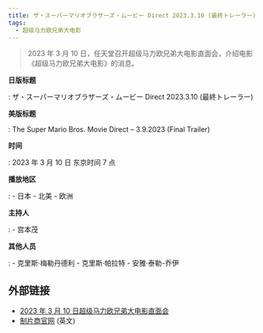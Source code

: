 ```yaml
---
title: ザ・スーパーマリオブラザーズ・ムービー Direct 2023.3.10 (最終トレーラー)
tags:
  - 超级马力欧兄弟大电影
---
```


> 2023 年 3 月 10 日，任天堂召开超级马力欧兄弟大电影直面会，介绍电影《超级马力欧兄弟大电影》的消息。

**日版标题**

:	ザ・スーパーマリオブラザーズ・ムービー Direct 2023.3.10 (最終トレーラー)

**美版标题**

:	The Super Mario Bros. Movie Direct – 3.9.2023 (Final Trailer)

**时间**

:	2023 年 3 月 10 日 东京时间 7 点

**播放地区**

:	- 日本
	- 北美
	- 欧洲

**主持人**

:	- 宫本茂

**其他人员**

:	- 克里斯·梅勒丹德利
	- 克里斯·帕拉特
	- 安雅·泰勒-乔伊

## 外部链接

- [2023 年 3 月 10 日超级马力欧兄弟大电影直面会](https://www.bilibili.com/video/BV1jM411x7Rt/)
- [制片商官网](https://www.illuminationstudiosparis.com/portfolio/mario/) (英文)
